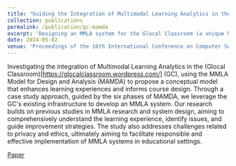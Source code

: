 ```yaml
---
title: "Guiding the Integration of Multimodal Learning Analytics in the Glocal Classroom: A Case Study Applying MAMDA"
collection: publications
permalink: /publication/gc-mamda
excerpt: 'Designing an MMLA system for the Glocal Classroom (a unique hybrid learning environment).'
date: 2024-05-02
venue: 'Proceedings of the 16th International Conference on Computer Supported Education - Volume 1: CSEDU'
---
```


Investigating the integration of Multimodal Learning Analytics in the (Glocal Classroom)[https://glocalclassroom.wordpress.com/] (GC), using the MMLA Model for Design and Analysis (MAMDA) to propose a conceptual model that enhances learning experiences and informs course design. Through a case study approach, guided by the six phases of MAMDA, we leverage the GC's existing infrastructure to develop an MMLA system. Our research builds on previous studies in MMLA research and system design, aiming to comprehensively understand the learning experience, identify issues, and guide improvement strategies. The study also addresses challenges related to privacy and ethics, ultimately aiming to facilitate responsible and effective implementation of MMLA systems in educational settings.

[Paper](https://doi.org/10.5220/0012690900003693)